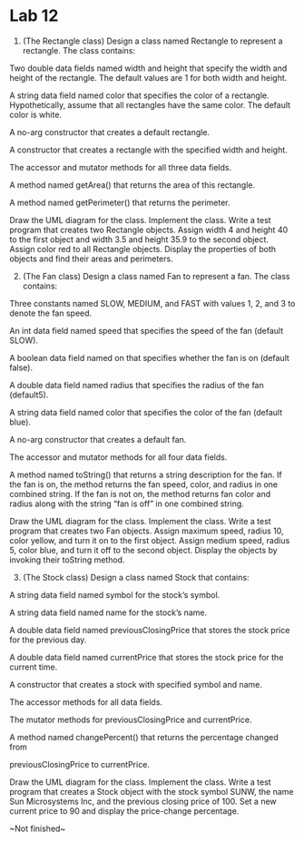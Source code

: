 Lab 12
======

1. (The Rectangle class) Design a class named Rectangle to represent a 
rectangle. The class contains:

Two double data fields named width and height that specify the width and 
height of the rectangle. The default values are 1 for both width and height.

A string data field named color that specifies the color of a rectangle. 
Hypothetically, assume that all rectangles have the same color. The default 
color is white.

A no-arg constructor that creates a default rectangle.

A constructor that creates a rectangle with the specified width and height.

The accessor and mutator methods for all three data fields.

A method named getArea() that returns the area of this rectangle.

A method named getPerimeter() that returns the perimeter.

Draw the UML diagram for the class. Implement the class. Write a test program 
that creates two Rectangle objects. Assign width 4 and height 40 to the first 
object and width 3.5 and height 35.9 to the second object. Assign color red 
to all Rectangle objects. Display the properties of both objects and find 
their areas and perimeters.


2. (The Fan class) Design a class named Fan to represent a fan. The class 
contains:

Three constants named SLOW, MEDIUM, and FAST with values 1, 2, and 3 to 
denote the fan speed.

An int data field named speed that specifies the speed of the fan (default 
SLOW).

A boolean data field named on that specifies whether the fan is on (default 
false).

A double data field named radius that specifies the radius of the fan 
(default5).

A string data field named color that specifies the color of the fan (default 
blue).

A no-arg constructor that creates a default fan.

The accessor and mutator methods for all four data fields.

A method named toString() that returns a string description for the fan. If 
the fan is on, the method returns the fan speed, color, and radius in one 
combined string. If the fan is not on, the method returns fan color and radius
along with the string “fan is off” in one combined string.

Draw the UML diagram for the class. Implement the class. Write a test program 
that creates two Fan objects. Assign maximum speed, radius 10, color yellow, 
and turn it on to the first object. Assign medium speed, radius 5, color blue,
and turn it off to the second object. Display the objects by invoking their 
toString method.


3. (The Stock class) Design a class named Stock that contains:

A string data field named symbol for the stock’s symbol.

A string data field named name for the stock’s name.

A double data field named previousClosingPrice that stores the stock price for
the previous day.

A double data field named currentPrice that stores the stock price for the 
current time.

A constructor that creates a stock with specified symbol and name.

The accessor methods for all data fields.

The mutator methods for previousClosingPrice and currentPrice.

A method named changePercent() that returns the percentage changed from

previousClosingPrice to currentPrice.

Draw the UML diagram for the class. Implement the class. Write a test program 
that creates a Stock object with the stock symbol SUNW, the name Sun 
Microsystems Inc, and the previous closing price of 100. Set a new current 
price to 90 and display the price-change percentage.





~Not finished~

